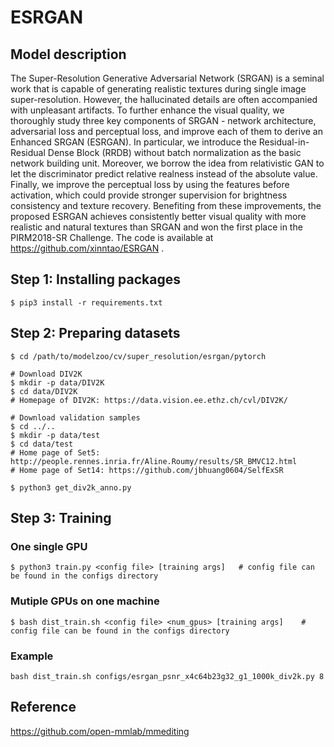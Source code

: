 # ESRGAN

## Model description

The Super-Resolution Generative Adversarial Network (SRGAN) is a seminal work that is capable of generating realistic textures during single image super-resolution. However, the hallucinated details are often accompanied with unpleasant artifacts. To further enhance the visual quality, we thoroughly study three key components of SRGAN - network architecture, adversarial loss and perceptual loss, and improve each of them to derive an Enhanced SRGAN (ESRGAN). In particular, we introduce the Residual-in-Residual Dense Block (RRDB) without batch normalization as the basic network building unit. Moreover, we borrow the idea from relativistic GAN to let the discriminator predict relative realness instead of the absolute value. Finally, we improve the perceptual loss by using the features before activation, which could provide stronger supervision for brightness consistency and texture recovery. Benefiting from these improvements, the proposed ESRGAN achieves consistently better visual quality with more realistic and natural textures than SRGAN and won the first place in the PIRM2018-SR Challenge. The code is available at https://github.com/xinntao/ESRGAN .

## Step 1: Installing packages

```shell
$ pip3 install -r requirements.txt
```

## Step 2: Preparing datasets

```shell
$ cd /path/to/modelzoo/cv/super_resolution/esrgan/pytorch

# Download DIV2K 
$ mkdir -p data/DIV2K
$ cd data/DIV2K
# Homepage of DIV2K: https://data.vision.ee.ethz.ch/cvl/DIV2K/

# Download validation samples
$ cd ../..
$ mkdir -p data/test
$ cd data/test
# Home page of Set5: http://people.rennes.inria.fr/Aline.Roumy/results/SR_BMVC12.html
# Home page of Set14: https://github.com/jbhuang0604/SelfExSR

$ python3 get_div2k_anno.py 
```

## Step 3: Training

### One single GPU

```shell
$ python3 train.py <config file> [training args]   # config file can be found in the configs directory
```

### Mutiple GPUs on one machine

```shell
$ bash dist_train.sh <config file> <num_gpus> [training args]    # config file can be found in the configs directory 
```
### Example

```shell
bash dist_train.sh configs/esrgan_psnr_x4c64b23g32_g1_1000k_div2k.py 8
```

## Reference
https://github.com/open-mmlab/mmediting
